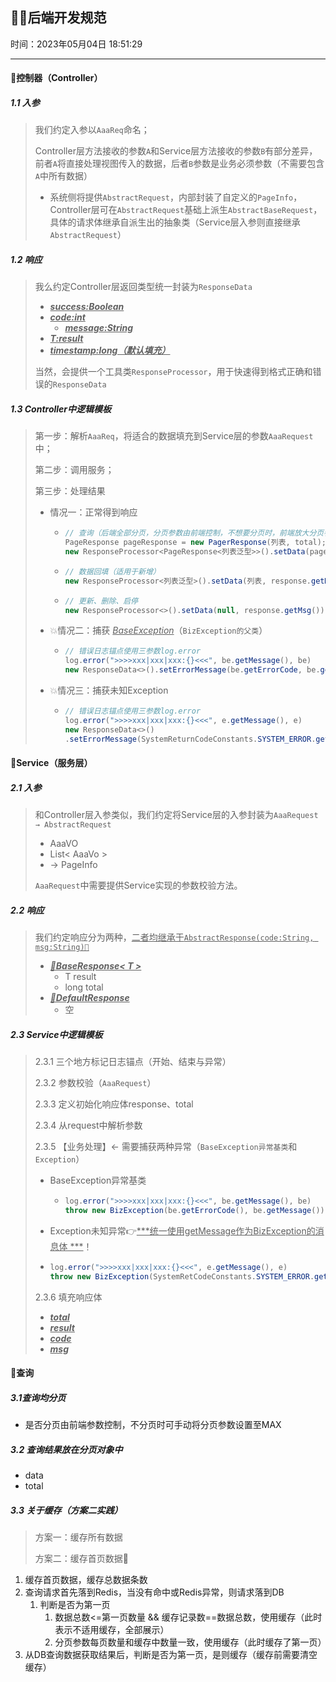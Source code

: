 ## 🌵🌵后端开发规范

时间：2023年05月04日 18:51:29

---

#### 🌵控制器（Controller）

##### 1.1 入参

> 我们约定入参以`AaaReq`命名；
>
> Controller层方法接收的参数`A`和Service层方法接收的参数`B`有部分差异，前者`A`将直接处理视图传入的数据，后者`B`参数是业务必须参数（不需要包含`A`中所有数据）
>
> - 系统侧将提供`AbstractRequest`，内部封装了自定义的`PageInfo`，Controller层可在`AbstractRequest`基础上派生`AbstractBaseRequest`，具体的请求体继承自派生出的抽象类（Service层入参则直接继承`AbstractRequest`）

##### 1.2 响应

> 我么约定Controller层返回类型统一封装为`ResponseData`
>
> - *<u>**success:Boolean**</u>*
> - *<u>**code:int**</u>*
>   - *<u>**message:String**</u>*
> - *<u>**T:result**</u>*
> - *<u>**timestamp:long（默认填充）**</u>*
>
> 当然，会提供一个工具类`ResponseProcessor`，用于快速得到格式正确和错误的`ResponseData`

##### 1.3 Controller中逻辑模板

> 第一步：解析`AaaReq`，将适合的数据填充到Service层的参数`AaaRequest`中；
>
> 第二步：调用服务；
>
> 第三步：处理结果
>
> - 情况一：正常得到响应
>
>   - ```java
>     // 查询（后端全部分页，分页参数由前端控制，不想要分页时，前端放大分页参数即可）
>     PageResponse pageResponse = new PagerResponse(列表, total);
>     new ResponseProcessor<PageResponse<列表泛型>>().setData(pageResponse, response.getMsg())
>     ```
>
>   - ```java
>     // 数据回填（适用于新增）
>     new ResponseProcessor<列表泛型>().setData(列表, response.getMsg())
>     ```
>
>   - ```java
>     // 更新、删除、启停
>     new ResponseProcessor<>().setData(null, response.getMsg())
>     ```
>
> - 💥情况二：捕获 <u>*BaseException*</u>（`BizException的父类`）
>
>   - ```java
>     // 错误日志锚点使用三参数log.error
>     log.error(">>>>xxx|xxx|xxx:{}<<<", be.getMessage(), be)
>     new ResponseData<>().setErrorMessage(be.getErrorCode, be.getMessage);
>     ```
>
> - 💥情况三：捕获未知Exception
>
>   - ```java
>     // 错误日志锚点使用三参数log.error
>     log.error(">>>>xxx|xxx|xxx:{}<<<", e.getMessage(), e)
>     new ResponseData<>()
>     .setErrorMessage(SystemReturnCodeConstants.SYSTEM_ERROR.getCode(),SystemReturnCodeConstants.SYSTEM_ERROR.getMessage());
>     ```





#### 🌵Service（服务层）

##### 2.1 入参

> 和Controller层入参类似，我们约定将Service层的入参封装为`AaaRequest → AbstractRequest`
>
> - AaaVO
> - List< AaaVo >
> - → PageInfo
>
> `AaaRequest`中需要提供Service实现的参数校验方法。

##### 2.2 响应

> 我们约定响应分为两种，<u>二者均继承于`AbstractResponse(code:String, msg:String)🔔`</u>
>
> - ***<u>🎁BaseResponse< T ></u>***
>   - T result
>   - long total
> - ***<u>🎁DefaultResponse</u>***
>   - 空

##### 2.3 Service中逻辑模板

> 2.3.1 三个地方标记日志锚点（开始、结束与异常）
>
> 2.3.2 参数校验（`AaaRequest`）
>
> 2.3.3 定义初始化响应体response、total
>
> 2.3.4 从request中解析参数
>
> 2.3.5 【业务处理】← 需要捕获两种异常（`BaseException异常基类`和`Exception`）
>
> - BaseException异常基类
>
>   - ```java
>     log.error(">>>>xxx|xxx|xxx:{}<<<", be.getMessage(), be)
>     throw new BizException(be.getErrorCode(), be.getMessage())
>     ```
>
> -  Exception未知异常👉<u>***统一使用getMessage作为BizException的消息体 ***</u>！
>
>   -  ```java
>      log.error(">>>>xxx|xxx|xxx:{}<<<", e.getMessage(), e)
>      throw new BizException(SystemRetCodeConstants.SYSTEM_ERROR.getCode(), e.getMessage())
>      ```
>
> 2.3.6 填充响应体
>
> - <u>***total***</u>
> - <u>***result***</u>
> - <u>***code***</u>
> - <u>***msg***</u>





#### 🌵查询

##### 3.1查询均分页

- 是否分页由前端参数控制，不分页时可手动将分页参数设置至MAX

##### 3.2 查询结果放在分页对象中

- data
- total

##### 3.3 关于缓存（方案二实践）

> 方案一：缓存所有数据
>
> 方案二：缓存首页数据🚀

1. 缓存首页数据，缓存总数据条数
2. 查询请求首先落到Redis，当没有命中或Redis异常，则请求落到DB
   1. 判断是否为第一页
      1. 数据总数<=第一页数量 && 缓存记录数==数据总数，使用缓存（此时表示不适用缓存，全部展示）
      2. 分页参数每页数量和缓存中数量一致，使用缓存（此时缓存了第一页）
3. 从DB查询数据获取结果后，判断是否为第一页，是则缓存（缓存前需要清空缓存）







 

















